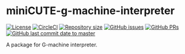 # miniCUTE-g-machine-interpreter

[![License](https://img.shields.io/github/license/CUTE-Lang/miniCUTE.svg)](https://github.com/CUTE-Lang/miniCUTE/blob/master/LICENSE)
[![CircleCI](https://circleci.com/gh/CUTE-Lang/miniCUTE/tree/master.svg?style=svg)](https://circleci.com/gh/CUTE-Lang/miniCUTE/tree/master)
[![Repository size](https://img.shields.io/github/repo-size/CUTE-Lang/miniCUTE.svg)](https://github.com/CUTE-Lang/miniCUTE/)
[![GitHub issues](https://img.shields.io/github/issues-raw/CUTE-Lang/miniCUTE.svg)](https://github.com/CUTE-Lang/miniCUTE/issues)
[![GitHub PRs](https://img.shields.io/github/issues-pr-raw/CUTE-Lang/miniCUTE.svg)](https://github.com/CUTE-Lang/miniCUTE/pull)
[![GitHub last commit date to master](https://img.shields.io/github/last-commit/CUTE-Lang/miniCUTE/master.svg)](https://github.com/CUTE-Lang/miniCUTE/commits/master)

A package for G-machine interpreter.
